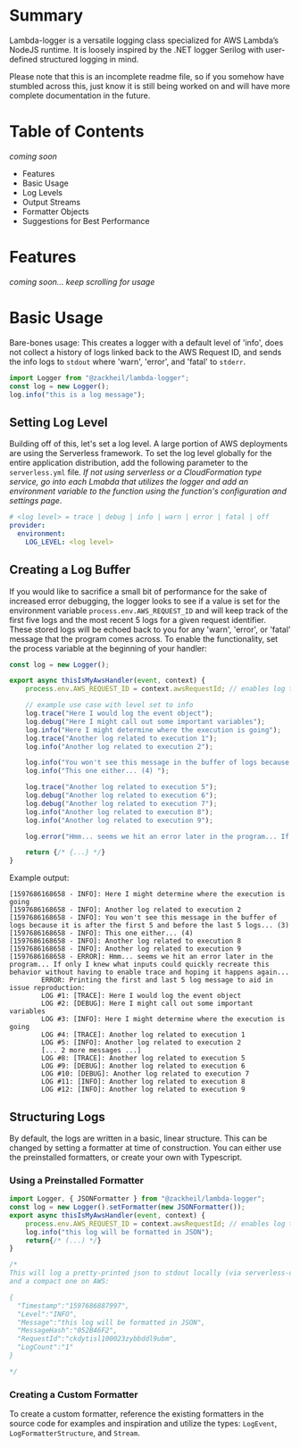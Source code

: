 # Summary

Lambda-logger is a versatile logging class specialized for AWS Lambda’s NodeJS runtime. It is loosely inspired by the .NET logger Serilog with user-defined structured logging in mind.

Please note that this is an incomplete readme file, so if you somehow have stumbled across this, just know it is still being worked on and will have more complete documentation in the future.

# Table of Contents

_coming soon_

- Features
- Basic Usage
- Log Levels
- Output Streams
- Formatter Objects
- Suggestions for Best Performance

# Features

_coming soon... keep scrolling for usage_

# Basic Usage

Bare-bones usage: This creates a logger with a default level of 'info', does not collect a history of logs linked back to the AWS Request ID, and sends the info logs to `stdout` where 'warn', 'error', and 'fatal' to `stderr`.

```js
import Logger from "@zackheil/lambda-logger";
const log = new Logger();
log.info("this is a log message");
```

## Setting Log Level

Building off of this, let's set a log level. A large portion of AWS deployments are using the Serverless framework. To set the log level globally for the entire application distribution, add the following parameter to the `serverless.yml` file. _If not using serverless or a CloudFormation type service, go into each Lmabda that utilizes the logger and add an environment variable to the function using the function's configuration and settings page_.

```yml
# <log level> = trace | debug | info | warn | error | fatal | off
provider:
  environment:
    LOG_LEVEL: <log level>
```

## Creating a Log Buffer

If you would like to sacrifice a small bit of performance for the sake of increased error debugging, the logger looks to see if a value is set for the environment variable `process.env.AWS_REQUEST_ID` and will keep track of the first five logs and the most recent 5 logs for a given request identifier. These stored logs will be echoed back to you for any 'warn', 'error', or 'fatal' message that the program comes across. To enable the functionality, set the process variable at the beginning of your handler:

```js
const log = new Logger();

export async thisIsMyAwsHandler(event, context) {
    process.env.AWS_REQUEST_ID = context.awsRequestId; // enables log tracking

    // example use case with level set to info
    log.trace("Here I would log the event object");
    log.debug("Here I might call out some important variables");
    log.info("Here I might determine where the execution is going");
    log.trace("Another log related to execution 1");
    log.info("Another log related to execution 2");

    log.info("You won't see this message in the buffer of logs because it is after the first 5 and before the last 5 logs... (3) ");
    log.info("This one either... (4) ");

    log.trace("Another log related to execution 5");
    log.debug("Another log related to execution 6");
    log.debug("Another log related to execution 7");
    log.info("Another log related to execution 8");
    log.info("Another log related to execution 9");

    log.error("Hmm... seems we hit an error later in the program... If only I knew what inputs could quickly recreate this behavior without having to enable trace and hoping it happens again...");

    return {/* {...} */}
}
```

Example output:

```text
[1597686168658 - INFO]: Here I might determine where the execution is going
[1597686168658 - INFO]: Another log related to execution 2
[1597686168658 - INFO]: You won't see this message in the buffer of logs because it is after the first 5 and before the last 5 logs... (3)
[1597686168658 - INFO]: This one either... (4)
[1597686168658 - INFO]: Another log related to execution 8
[1597686168658 - INFO]: Another log related to execution 9
[1597686168658 - ERROR]: Hmm... seems we hit an error later in the program... If only I knew what inputs could quickly recreate this behavior without having to enable trace and hoping it happens again...
        ERROR: Printing the first and last 5 log message to aid in issue reproduction:
        LOG #1: [TRACE]: Here I would log the event object
        LOG #2: [DEBUG]: Here I might call out some important variables
        LOG #3: [INFO]: Here I might determine where the execution is going
        LOG #4: [TRACE]: Another log related to execution 1
        LOG #5: [INFO]: Another log related to execution 2
        [... 2 more messages ...]
        LOG #8: [TRACE]: Another log related to execution 5
        LOG #9: [DEBUG]: Another log related to execution 6
        LOG #10: [DEBUG]: Another log related to execution 7
        LOG #11: [INFO]: Another log related to execution 8
        LOG #12: [INFO]: Another log related to execution 9
```

## Structuring Logs

By default, the logs are written in a basic, linear structure. This can be changed by setting a formatter at time of construction. You can either use the preinstalled formatters, or create your own with Typescript.

### Using a Preinstalled Formatter

```js
import Logger, { JSONFormatter } from "@zackheil/lambda-logger";
const log = new Logger().setFormatter(new JSONFormatter());
export async thisIsMyAwsHandler(event, context) {
    process.env.AWS_REQUEST_ID = context.awsRequestId; // enables log tracking
    log.info("this log will be formatted in JSON");
    return{/* (...) */}
}

/*
This will log a pretty-printed json to stdout locally (via serverless-offline),
and a compact one on AWS:

{
  "Timestamp":"1597686887997",
  "Level":"INFO",
  "Message":"this log will be formatted in JSON",
  "MessageHash":"052B46F2",
  "RequestId":"ckdytisl100023zybbddl9ubm",
  "LogCount":"1"
}

*/
```

### Creating a Custom Formatter

To create a custom formatter, reference the existing formatters in the source code for examples and inspiration and utilize the types: `LogEvent`, `LogFormatterStructure`, and `Stream`.
